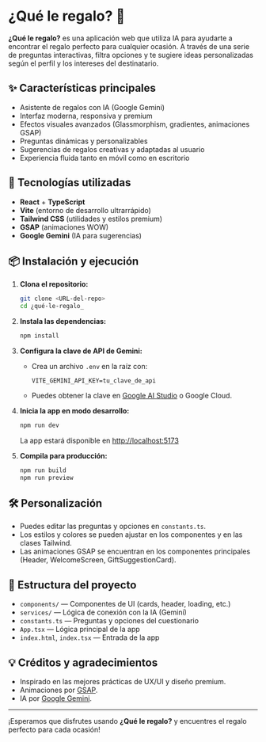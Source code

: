 # ¿Qué le regalo? 🎁

**¿Qué le regalo?** es una aplicación web que utiliza IA para ayudarte a encontrar el regalo perfecto para cualquier ocasión. A través de una serie de preguntas interactivas, filtra opciones y te sugiere ideas personalizadas según el perfil y los intereses del destinatario.

## ✨ Características principales
- Asistente de regalos con IA (Google Gemini)
- Interfaz moderna, responsiva y premium
- Efectos visuales avanzados (Glassmorphism, gradientes, animaciones GSAP)
- Preguntas dinámicas y personalizables
- Sugerencias de regalos creativas y adaptadas al usuario
- Experiencia fluida tanto en móvil como en escritorio

## 🚀 Tecnologías utilizadas
- **React** + **TypeScript**
- **Vite** (entorno de desarrollo ultrarrápido)
- **Tailwind CSS** (utilidades y estilos premium)
- **GSAP** (animaciones WOW)
- **Google Gemini** (IA para sugerencias)

## 📦 Instalación y ejecución

1. **Clona el repositorio:**
   ```bash
   git clone <URL-del-repo>
   cd ¿qué-le-regalo_
   ```

2. **Instala las dependencias:**
   ```bash
   npm install
   ```

3. **Configura la clave de API de Gemini:**
   - Crea un archivo `.env` en la raíz con:
     ```env
     VITE_GEMINI_API_KEY=tu_clave_de_api
     ```
   - Puedes obtener la clave en [Google AI Studio](https://aistudio.google.com/app/apikey) o Google Cloud.

4. **Inicia la app en modo desarrollo:**
   ```bash
   npm run dev
   ```
   La app estará disponible en [http://localhost:5173](http://localhost:5173)

5. **Compila para producción:**
   ```bash
   npm run build
   npm run preview
   ```

## 🛠️ Personalización
- Puedes editar las preguntas y opciones en `constants.ts`.
- Los estilos y colores se pueden ajustar en los componentes y en las clases Tailwind.
- Las animaciones GSAP se encuentran en los componentes principales (Header, WelcomeScreen, GiftSuggestionCard).

## 📄 Estructura del proyecto
- `components/` — Componentes de UI (cards, header, loading, etc.)
- `services/` — Lógica de conexión con la IA (Gemini)
- `constants.ts` — Preguntas y opciones del cuestionario
- `App.tsx` — Lógica principal de la app
- `index.html`, `index.tsx` — Entrada de la app

## 💡 Créditos y agradecimientos
- Inspirado en las mejores prácticas de UX/UI y diseño premium.
- Animaciones por [GSAP](https://gsap.com/).
- IA por [Google Gemini](https://aistudio.google.com/).

---

¡Esperamos que disfrutes usando **¿Qué le regalo?** y encuentres el regalo perfecto para cada ocasión!
